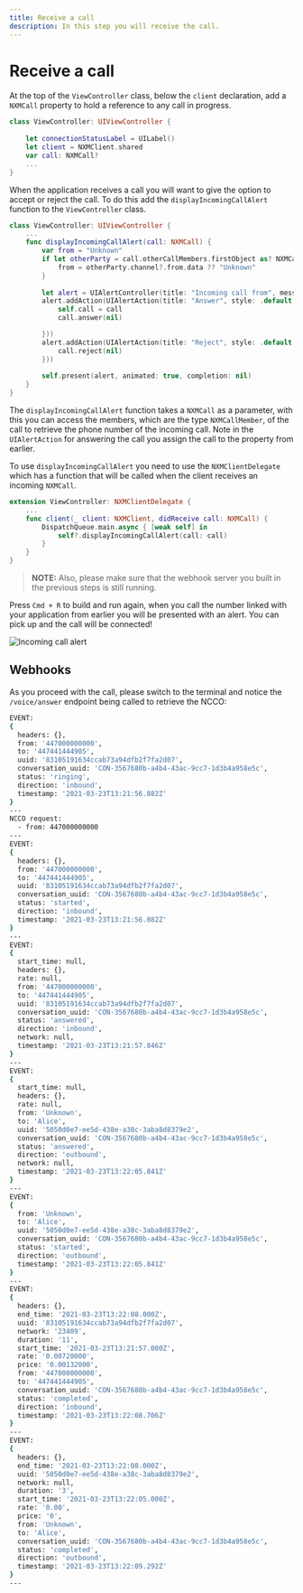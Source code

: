 ```yaml
---
title: Receive a call
description: In this step you will receive the call.
---
```


# Receive a call

At the top of the `ViewController` class, below the `client` declaration, add a `NXMCall` property to hold a reference to any call in progress.

```swift
class ViewController: UIViewController {
    
    let connectionStatusLabel = UILabel()
    let client = NXMClient.shared
    var call: NXMCall?
    ...
}
```

When the application receives a call you will want to give the option to accept or reject the call. To do this add the `displayIncomingCallAlert` function to the `ViewController` class.

```swift
class ViewController: UIViewController {
    ...
    func displayIncomingCallAlert(call: NXMCall) {
        var from = "Unknown"
        if let otherParty = call.otherCallMembers.firstObject as? NXMCallMember {
            from = otherParty.channel?.from.data ?? "Unknown"
        }
        
        let alert = UIAlertController(title: "Incoming call from", message: from, preferredStyle: .alert)
        alert.addAction(UIAlertAction(title: "Answer", style: .default, handler: { _ in
            self.call = call
            call.answer(nil)

        }))
        alert.addAction(UIAlertAction(title: "Reject", style: .default, handler: { _ in
            call.reject(nil)
        }))
        
        self.present(alert, animated: true, completion: nil)
    }
}
```
The `displayIncomingCallAlert` function takes a `NXMCall` as a parameter, with this you can access the members, which are the type `NXMCallMember`, of the call to retrieve the phone number of the incoming call. Note in the `UIAlertAction` for answering the call you assign the call to the property from earlier.

To use `displayIncomingCallAlert` you need to use the `NXMClientDelegate` which has a function that will be called when the client receives an incoming `NXMCall`.

```swift
extension ViewController: NXMClientDelegate {
    ...
    func client(_ client: NXMClient, didReceive call: NXMCall) {
        DispatchQueue.main.async { [weak self] in
            self?.displayIncomingCallAlert(call: call)
        }
    }
}
```

> **NOTE:** Also, please make sure that the webhook server you built in the previous steps is still running. 

Press `Cmd + R` to build and run again, when you call the number linked with your application from earlier you will be presented with an alert. You can pick up and the call will be connected!

![Incoming call alert](/meta/client-sdk/ios-phone-to-app/alert.png)

## Webhooks

As you proceed with the call, please switch to the terminal and notice the `/voice/answer` endpoint being called to retrieve the NCCO:

```bash
EVENT:
{
  headers: {},
  from: '447000000000',
  to: '447441444905',
  uuid: '83105191634ccab73a94dfb2f7fa2d07',
  conversation_uuid: 'CON-3567680b-a4b4-43ac-9cc7-1d3b4a958e5c',
  status: 'ringing',
  direction: 'inbound',
  timestamp: '2021-03-23T13:21:56.882Z'
}
---
NCCO request:
  - from: 447000000000
---
EVENT:
{
  headers: {},
  from: '447000000000',
  to: '447441444905',
  uuid: '83105191634ccab73a94dfb2f7fa2d07',
  conversation_uuid: 'CON-3567680b-a4b4-43ac-9cc7-1d3b4a958e5c',
  status: 'started',
  direction: 'inbound',
  timestamp: '2021-03-23T13:21:56.882Z'
}
---
EVENT:
{
  start_time: null,
  headers: {},
  rate: null,
  from: '447000000000',
  to: '447441444905',
  uuid: '83105191634ccab73a94dfb2f7fa2d07',
  conversation_uuid: 'CON-3567680b-a4b4-43ac-9cc7-1d3b4a958e5c',
  status: 'answered',
  direction: 'inbound',
  network: null,
  timestamp: '2021-03-23T13:21:57.846Z'
}
---
EVENT:
{
  start_time: null,
  headers: {},
  rate: null,
  from: 'Unknown',
  to: 'Alice',
  uuid: '5050d0e7-ee5d-438e-a38c-3aba8d8379e2',
  conversation_uuid: 'CON-3567680b-a4b4-43ac-9cc7-1d3b4a958e5c',
  status: 'answered',
  direction: 'outbound',
  network: null,
  timestamp: '2021-03-23T13:22:05.841Z'
}
---
EVENT:
{
  from: 'Unknown',
  to: 'Alice',
  uuid: '5050d0e7-ee5d-438e-a38c-3aba8d8379e2',
  conversation_uuid: 'CON-3567680b-a4b4-43ac-9cc7-1d3b4a958e5c',
  status: 'started',
  direction: 'outbound',
  timestamp: '2021-03-23T13:22:05.841Z'
}
---
EVENT:
{
  headers: {},
  end_time: '2021-03-23T13:22:08.000Z',
  uuid: '83105191634ccab73a94dfb2f7fa2d07',
  network: '23409',
  duration: '11',
  start_time: '2021-03-23T13:21:57.000Z',
  rate: '0.00720000',
  price: '0.00132000',
  from: '447000000000',
  to: '447441444905',
  conversation_uuid: 'CON-3567680b-a4b4-43ac-9cc7-1d3b4a958e5c',
  status: 'completed',
  direction: 'inbound',
  timestamp: '2021-03-23T13:22:08.706Z'
}
---
EVENT:
{
  headers: {},
  end_time: '2021-03-23T13:22:08.000Z',
  uuid: '5050d0e7-ee5d-438e-a38c-3aba8d8379e2',
  network: null,
  duration: '3',
  start_time: '2021-03-23T13:22:05.000Z',
  rate: '0.00',
  price: '0',
  from: 'Unknown',
  to: 'Alice',
  conversation_uuid: 'CON-3567680b-a4b4-43ac-9cc7-1d3b4a958e5c',
  status: 'completed',
  direction: 'outbound',
  timestamp: '2021-03-23T13:22:09.292Z'
}
---
```